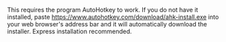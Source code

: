 This requires the program AutoHotkey to work. If you do not have it installed, paste https://www.autohotkey.com/download/ahk-install.exe into your web browser's address bar and it will automatically download the installer. Express installation recommended.
